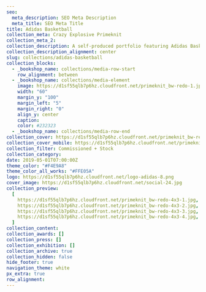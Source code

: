 ```yaml
---
seo:
  meta_description: SEO Meta Description
  meta_title: SEO Meta Title
title: Adidas Basketball
collection_meta: Crazy Explosive Primeknit
collection_meta_2:
collection_description: A self-produced portfolio featuring Adidas Basketball apparel and footwear.
collection_description_alignment: center
slug: collections/adidas-basketball
collection_blocks:
  - _bookshop_name: collections/media-row-start
    row_alignment: between
  - _bookshop_name: collections/media-element
    image: https://d1sf55qlb7p6hz.cloudfront.net/primeknit_bw-redo-1.jpg
    width: "60"
    margin_y: "100"
    margin_left: "5"
    margin_right: "0"
    align_y: center
    caption:
    color: #232323
  - _bookshop_name: collections/media-row-end
collection_cover: https://d1sf55qlb7p6hz.cloudfront.net/primeknit_bw-redo-horizontal-1.jpg
collection_cover_mobile: https://d1sf55qlb7p6hz.cloudfront.net/primeknit_bw-redo-vertical-1.jpg
collection_filter: Commissioned + Stock
collection_category:
date: 2019-05-01T07:00:00Z
theme_color: "#F4E9A8"
theme_color_all_works: "#FFE05A"
logo: https://d1sf55qlb7p6hz.cloudfront.net/logo-adidas-8.png
cover_image: https://d1sf55qlb7p6hz.cloudfront.net/social-24.jpg
collection_preview:
  [
    https://d1sf55qlb7p6hz.cloudfront.net/primeknit_bw-redo-4x3-1.jpg,
    https://d1sf55qlb7p6hz.cloudfront.net/primeknit_bw-redo-4x3-2.jpg,
    https://d1sf55qlb7p6hz.cloudfront.net/primeknit_bw-redo-4x3-3.jpg,
    https://d1sf55qlb7p6hz.cloudfront.net/primeknit_bw-redo-4x3-4.jpg,
  ]
collection_content:
collection_awards: []
collection_press: []
collection_exhibition: []
collection_archive: true
collection_hidden: false
hide_footer: true
navigation_theme: white
px_extra: true
row_alignment:
---
```

